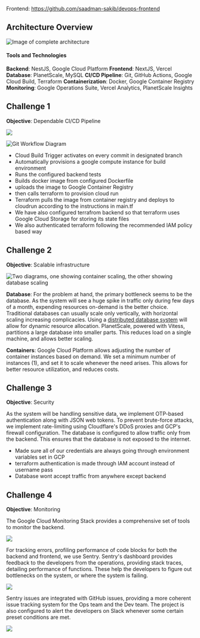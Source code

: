 Frontend: https://github.com/saadman-sakib/devops-frontend

<p align="center">
  <h2>Architecture Overview</h2>
</p>

![Image of complete architecture]()

#### Tools and Technologies
**Backend**: NestJS, Google Cloud Platform
**Frontend**: NextJS, Vercel
**Database**: PlanetScale, MySQL
**CI/CD Pipeline**: Git, GitHub Actions, Google Cloud Build, Terraform
**Containerization**: Docker, Google Container Registry
**Monitoring**: Google Operations Suite, Vercel Analytics, PlanetScale Insights

<p align="center">
  <h2>Challenge 1</h2>
</p>

**Objective**: Dependable CI/CD Pipeline

![](https://media.discordapp.net/attachments/1168215886465863844/1170176122936360990/image.png?ex=65581670&is=6545a170&hm=2080bb6d8e8fde63ffe6983a2d52ec5f81b860286ffdf05b2b2e1778e07ba6a4&=&width=660&height=670)

![Git Workflow Diagram](https://gcdnb.pbrd.co/images/zL0Q8mCtT0Mw.png?o=1)


- Cloud Build Trigger activates on every commit in designated branch
- Automatically provisions a google compute instance for build environment
- Runs the configured backend tests
- Builds docker image from configured Dockerfile
- uploads the image to Google Container Registry
- then calls terraform to provision cloud run
- Terraform pulls the image from container registry and deploys to cloudrun according to the instructions in main.tf
- We have also configured terrafrom backend so that terraform uses Google Cloud Storage for storing its state files
- We also authenticated terraform following the recommended IAM policy based way


<p align="center">
  <h2>Challenge 2</h2>
</p>

**Objective**: Scalable infrastructure

![Two diagrams, one showing container scaling, the other showing database scaling](https://cdn.discordapp.com/attachments/1168215886465863844/1170178918746161233/image.png?ex=6558190b&is=6545a40b&hm=54d42e00d5b7ae880f2de7728dd0ca7e21cc42fe22252c58ecf6b5b9be2446c3&)

**Database**: For the problem at hand, the primary bottleneck seems to be the database. As the system will see a huge spike in traffic only during few days of a month, expending resources on-demand is the better choice. Traditional databases can usually scale only vertically, with horizontal scaling increasing complicacies. Using a <u>distributed database system</u> will allow for dynamic resource allocation. PlanetScale, powered with Vitess, partitions a large database into smaller parts. This reduces load on a single machine, and allows better scaling.

**Containers**: Google Cloud Platform allows adjusting the number of container instances based on demand. We set a minimum number of instances (1), and set it to scale whenever the need arises. This allows for better resource utilization, and reduces costs.

<p align="center">
  <h2>Challenge 3</h2>
</p>

**Objective**: Security

As the system will be handling sensitive data, we implement OTP-based authentication along with JSON web tokens. To prevent brute-force attacks, we implement rate-limiting using Cloudflare's DDoS proxies and GCP's firewall configuration. The database is configured to allow traffic only from the backend. This ensures that the database is not exposed to the internet.

- Made sure all of our credentials are always going through environment variables set in GCP
- terraform authentication is made through IAM account instead of username pass
- Database wont accept traffic from anywhere except backend 

<p align="center">
  <h2>Challenge 4</h2>
</p>

**Objective**: Monitoring

The Google Cloud Monitoring Stack provides a comprehensive set of tools to monitor the backend.

![](https://media.discordapp.net/attachments/1170137836125691914/1170198774602272768/image.png?ex=65582b89&is=6545b689&hm=b0f9dc5d11d0b5734b576ae4ff245a32d03a72370378582a2b37628545f79383&=&width=1416&height=670)

For tracking errors, profiling performance of code blocks for both the backend and frontend, we use Sentry. Sentry's dashboard provides feedback to the developers from the operations, providing stack traces, detailing performance of functions. These help the developers to figure out bottlenecks on the system, or where the system is failing.

![](https://media.discordapp.net/attachments/1170137836125691914/1170144595435335792/20231104053331.gif?ex=6557f913&is=65458413&hm=ba1c0822ac56b8c00ec2d4e11a7486bacc38fec953cc789a68b9493bf799e631&=&width=1191&height=670)

Sentry issues are integrated with GitHub issues, providing a more coherent issue tracking system for the Ops team and the Dev team. The project is also configured to alert the developers on Slack whenever some certain preset conditions are met.

![](https://cdn.discordapp.com/attachments/1170137836125691914/1170137931860680765/image.png?ex=6557f2df&is=65457ddf&hm=35ec1d42cf4c97b66171f4c4e7988c61980095c978fba6d0c743c283e4190dd8&)